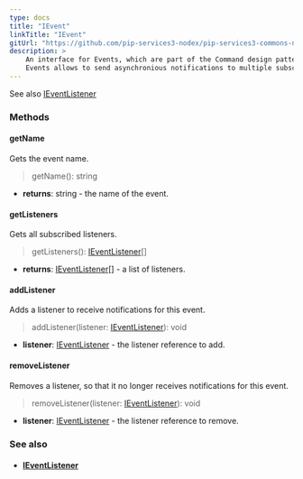 ```yaml
---
type: docs
title: "IEvent"
linkTitle: "IEvent"
gitUrl: "https://github.com/pip-services3-nodex/pip-services3-commons-nodex"
description: > 
    An interface for Events, which are part of the Command design pattern.
    Events allows to send asynchronious notifications to multiple subscribed listeners.
---
```

See also [IEventListener](../ievent_listener)

### Methods

#### getName
Gets the event name.

> getName(): string

- **returns**: string - the name of the event.

#### getListeners
Gets all subscribed listeners.

> getListeners(): [IEventListener](../ievent_listener)[]

- **returns**: [IEventListener](../ievent_listener)[] - a list of listeners.

#### addListener
Adds a listener to receive notifications for this event.

> addListener(listener: [IEventListener](../ievent_listener)): void

- **listener**: [IEventListener](../ievent_listener) - the listener reference to add.


#### removeListener
Removes a listener, so that it no longer receives notifications for this event.

> removeListener(listener: [IEventListener](../ievent_listener)): void

- **listener**: [IEventListener](../ievent_listener) - the listener reference to remove.


### See also
- #### [IEventListener](../ievent_listener)